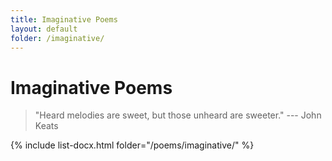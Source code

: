 ```yaml
---
title: Imaginative Poems
layout: default
folder: /imaginative/
---
```


# Imaginative Poems

> "Heard melodies are sweet, but those unheard are sweeter." --- John Keats

{% include list-docx.html folder="/poems/imaginative/" %}
